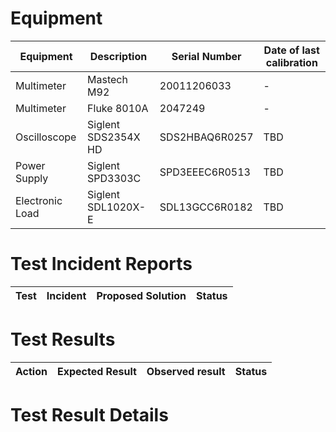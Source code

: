 # Equipment

| Equipment | Description | Serial Number | Date of last calibration |
|-----------|-------------|---------------|--------------------------|
| Multimeter | Mastech M92 | 20011206033 | - |
| Multimeter | Fluke 8010A | 2047249 | - |
| Oscilloscope | Siglent SDS2354X HD |  SDS2HBAQ6R0257 | TBD |
| Power Supply | Siglent SPD3303C | SPD3EEEC6R0513 | TBD |
| Electronic Load | Siglent SDL1020X-E | SDL13GCC6R0182 | TBD |

# Test Incident Reports

| Test | Incident | Proposed Solution | Status |
|------|----------|-------------------|--------|

# Test Results
| Action | Expected Result | Observed result | Status |
|--------|-----------------|-----------------|--------|

# Test Result Details